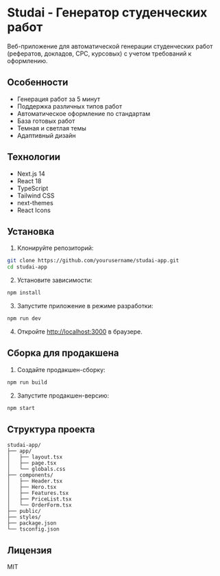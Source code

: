 # Studai - Генератор студенческих работ

Веб-приложение для автоматической генерации студенческих работ (рефератов, докладов, СРС, курсовых) с учетом требований к оформлению.

## Особенности

- Генерация работ за 5 минут
- Поддержка различных типов работ
- Автоматическое оформление по стандартам
- База готовых работ
- Темная и светлая темы
- Адаптивный дизайн

## Технологии

- Next.js 14
- React 18
- TypeScript
- Tailwind CSS
- next-themes
- React Icons

## Установка

1. Клонируйте репозиторий:
```bash
git clone https://github.com/yourusername/studai-app.git
cd studai-app
```

2. Установите зависимости:
```bash
npm install
```

3. Запустите приложение в режиме разработки:
```bash
npm run dev
```

4. Откройте [http://localhost:3000](http://localhost:3000) в браузере.

## Сборка для продакшена

1. Создайте продакшен-сборку:
```bash
npm run build
```

2. Запустите продакшен-версию:
```bash
npm start
```

## Структура проекта

```
studai-app/
├── app/
│   ├── layout.tsx
│   ├── page.tsx
│   └── globals.css
├── components/
│   ├── Header.tsx
│   ├── Hero.tsx
│   ├── Features.tsx
│   ├── PriceList.tsx
│   └── OrderForm.tsx
├── public/
├── styles/
├── package.json
└── tsconfig.json
```

## Лицензия

MIT 